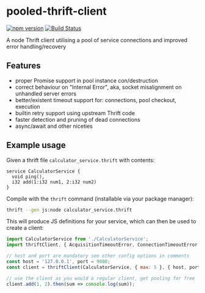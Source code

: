 # pooled-thrift-client

[![npm version](https://badge.fury.io/js/%40brigade%2Fpooled-thrift-client.svg)](https://badge.fury.io/js/%40brigade%2Fpooled-thrift-client)
[![Build Status](https://travis-ci.org/brigade/pooled-thrift-client.svg?branch=master)](https://travis-ci.org/brigade/pooled-thrift-client)

A node Thrift client utilising a pool of service connections and improved error handling/recovery

## Features

- proper Promise support in pool instance con/destruction
- correct behaviour on "Internal Error", aka, socket misalignment on
  unhandled server errors
- better/existent timeout support for: connections, pool checkout,
  execution
- builtin retry support using upstream Thrift code
- faster detection and pruning of dead connections
- async/await and other niceties

## Example usage

Given a thrift file `calculator_service.thrift` with contents:
```thrift
service CalculatorService {
  void ping(),
  i32 add(1:i32 num1, 2:i32 num2)
}
```

Compile with the `thrift` command (installable via your package manager):
```sh
thrift --gen js:node calculator_service.thrift
```

This will produce JS definitions for your service, which can then be used to create a client:
```js
import CalculatorService from './CalculatorService';
import thriftClient, { AcquisitionTimeoutError, ConnectionTimeoutError } from 'pooled-thrift-client';

// host and port are mandatory see other config options in comments
const host = '127.0.0.1', port = 9000;
const client = thriftClient(CalculatorService, { max: 5 }, { host, port });

// use the client as you would a regular client, get pooling for free
client.add(1, 2).then(sum => console.log(sum));
```
